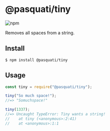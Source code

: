 # @pasquati/tiny 
![npm](https://img.shields.io/npm/v/@pasquati/tiny) 

Removes all spaces from a string.

## Install

```
$ npm install @pasquati/tiny 
```

## Usage

```js
const tiny = require("@pasquati/tiny");

tiny("So much space!");
//=> "Somuchspace!"

tiny(1337);
//=> Uncaught TypeError: Tiny wants a string!
//    at tiny (<anonymous>:2:41)
//    at <anonymous>:1:1
```